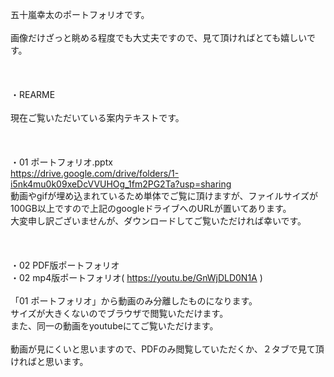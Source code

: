 五十嵐幸太のポートフォリオです。<br>
<br>
画像だけざっと眺める程度でも大丈夫ですので、見て頂ければとても嬉しいです。<br>
<br>
<br>
<br>
・REARME<br>
<br>
現在ご覧いただいている案内テキストです。<br>
<br>
<br>
<br>
・01 ポートフォリオ.pptx<br>
<https://drive.google.com/drive/folders/1-i5nk4mu0k09xeDcVVUHOg_1fm2PG2Ta?usp=sharing> <br>
動画やgifが埋め込まれているため単体でご覧に頂けますが、ファイルサイズが100GB以上ですので上記のgoogleドライブへのURLが置いてあります。<br>
大変申し訳ございませんが、ダウンロードしてご覧いただければ幸いです。<br>
<br>
<br>
<br>
・02 PDF版ポートフォリオ<br>
・02 mp4版ポートフォリオ( https://youtu.be/GnWjDLD0N1A )<br>
<br>
「01 ポートフォリオ」から動画のみ分離したものになります。<br>
サイズが大きくないのでブラウザで閲覧いただけます。<br>
また、同一の動画をyoutubeにてご覧いただけます。<br>
<br>
動画が見にくいと思いますので、PDFのみ閲覧していただくか、２タブで見て頂ければと思います。<br>
